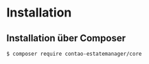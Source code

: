 # Installation

## Installation über Composer

```bash
$ composer require contao-estatemanager/core
```



